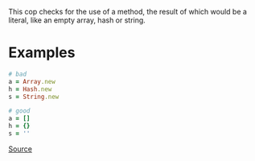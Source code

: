 
This cop checks for the use of a method, the result of which
would be a literal, like an empty array, hash or string.

# Examples

```ruby
# bad
a = Array.new
h = Hash.new
s = String.new

# good
a = []
h = {}
s = ''
```

[Source](http://www.rubydoc.info/gems/rubocop/RuboCop/Cop/Style/EmptyLiteral)